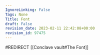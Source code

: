 ```yaml
---
IgnoreLinking: False
Tags: None
Title: Font
draft: False
revision_date: 2023-02-11 22:42:08+00:00
revision_id: 97475
---
```


#REDIRECT [[Conclave vault#The Font]]
